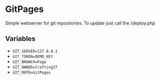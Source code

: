 # GitPages

Simple webserver for git repositories. To update just call the /deploy.php 

## Variables
 - ``GIT_SERVER=127.0.0.1``
 - ``GIT_TOKEN=DEMO_KEY``
 - ``GIT_BRANCH=Page``
 - ``GIT_OWNER=CraftingIT``
 - ``GIT_REPO=GitPages``